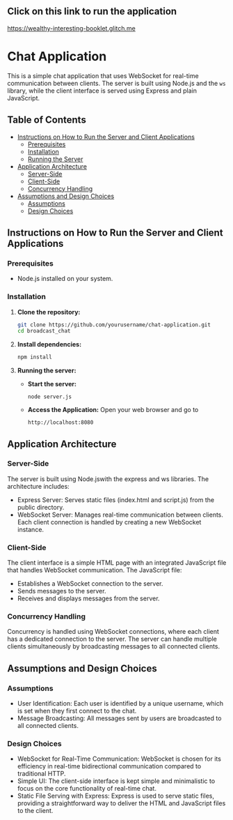 ## Click on this link to run the application 
https://wealthy-interesting-booklet.glitch.me

# Chat Application

This is a simple chat application that uses WebSocket for real-time communication between clients. The server is built using Node.js and the `ws` library, while the client interface is served using Express and plain JavaScript.

## Table of Contents

- [Instructions on How to Run the Server and Client Applications](#instructions-on-how-to-run-the-server-and-client-applications)
  - [Prerequisites](#prerequisites)
  - [Installation](#installation)
  - [Running the Server](#running-the-server)
- [Application Architecture](#application-architecture)
  - [Server-Side](#server-side)
  - [Client-Side](#client-side)
  - [Concurrency Handling](#concurrency-handling)
- [Assumptions and Design Choices](#assumptions-and-design-choices)
  - [Assumptions](#assumptions)
  - [Design Choices](#design-choices)


## Instructions on How to Run the Server and Client Applications

### Prerequisites

- Node.js installed on your system.

### Installation

1. **Clone the repository:**
   ```sh
   git clone https://github.com/yourusername/chat-application.git
   cd broadcast_chat
2. **Install dependencies:**
    ```sh
    npm install
3. **Running the server:**
    * **Start the server:**
    
      `node server.js`   
    
    * **Access the Application:**
      Open your web browser and go to

       `http://localhost:8080`

 ## Application Architecture
 ### Server-Side
 The server is built using Node.jswith the express and ws libraries. The architecture includes:
 * Express Server: Serves static files (index.html and script.js) from the public directory.
 * WebSocket Server: Manages real-time communication between clients. Each client connection is handled by creating a new WebSocket instance.

 ### Client-Side
 The client interface is a simple HTML page with an integrated JavaScript file that handles WebSocket communication. The JavaScript file:      
 * Establishes a WebSocket connection to the server.
 * Sends messages to the server.
 * Receives and displays messages from the server.
 ### Concurrency Handling
 Concurrency is handled using WebSocket connections, where each client has a dedicated connection to the server. The server can handle multiple clients simultaneously by broadcasting messages to all connected clients.
 ## Assumptions and Design Choices
### Assumptions
* User Identification: Each user is identified by a unique username, which is set when they first connect to the chat.
* Message Broadcasting: All messages sent by users are broadcasted to all connected clients.
### Design Choices
* WebSocket for Real-Time Communication: WebSocket is chosen for its efficiency in real-time bidirectional communication compared to traditional HTTP.
* Simple UI: The client-side interface is kept simple and minimalistic to focus on the core functionality of real-time chat.
* Static File Serving with Express: Express is used to serve static files, providing a straightforward way to deliver the HTML and JavaScript files to the client.


